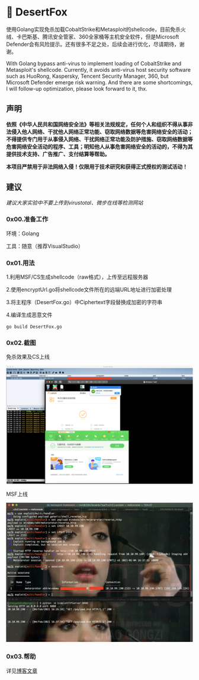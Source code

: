 # 🦊 DesertFox

使用Golang实现免杀加载CobaltStrike和Metasploit的shellcode，目前免杀火绒、卡巴斯基、腾讯安全管家、360全家桶等主机安全软件，但是Microsoft Defender会有风险提示。还有很多不足之处，后续会进行优化，尽请期待，谢谢。

With Golang bypass anti-virus to implement loading of CobaltStrike and Metasploit's shellcode. Currently, it avoids anti-virus host security software such as HuoRong, Kaspersky, Tencent Security Manager, 360, but Microsoft Defender emerge risk warning. And there are some shortcomings, I will follow-up optimization, please look forward to it, thx.

## 声明

**依照《中华人民共和国网络安全法》等相关法规规定，任何个人和组织不得从事非法侵入他人网络、干扰他人网络正常功能、窃取网络数据等危害网络安全的活动；不得提供专门用于从事侵入网络、干扰网络正常功能及防护措施、窃取网络数据等危害网络安全活动的程序、工具；明知他人从事危害网络安全的活动的，不得为其提供技术支持、广告推广、支付结算等帮助。**

**本项目严禁用于非法网络入侵！仅限用于技术研究和获得正式授权的测试活动！**

## 建议

*建议大家实验中不要上传到virustotal、微步在线等检测网站*

### 0x00.准备工作

环境：Golang 

工具：随意（推荐VisualStudio）

### 0x01.用法

1.利用MSF/CS生成shellcode（raw格式），上传至远程服务器

2.使用encryptUrl.go将shellcode文件所在的远端URL地址进行加密处理

3.将主程序（DesertFox.go）中Ciphertext字段替换成加密的字符串

4.编译生成恶意文件

```
go build DesertFox.go
```

### 0x02.截图

免杀效果及CS上线

![avatar](https://raw.githubusercontent.com/An0ny-m0us/DesertFox/main/images/1.png)

MSF上线

![avatar](https://raw.githubusercontent.com/An0ny-m0us/DesertFox/main/images/2.png)


### 0x03.帮助

详见[博客文章](https://www.cnblogs.com/H4ck3R-XiX/)
